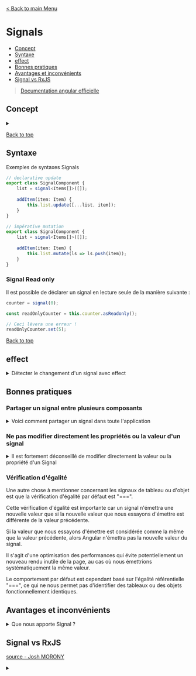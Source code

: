 [< Back to main Menu](https://github.com/gsoulie/angular-resources/blob/master/ng-sheet.md)    

# Signals

* [Concept](#concept)
* [Syntaxe](#syntaxe)     
* [effect](#effect)
* [Bonnes pratiques](#bonnes-pratiques)     
* [Avantages et inconvénients](#avantages-et-inconvénients)     
* [Signal vs RxJS](#signal-vs-rxjs)    

> [Documentation angular officielle](https://angular.io/guide/signals)     

## Concept 

<details>
	<summary></summary>

 Les signaux sont la pierre angulaire de la réactivité dans Solid. Ils contiennent des valeurs qui changent avec le temps ; lorsque vous modifiez la valeur d'un signal, il met automatiquement à jour tout ce qui l'utilise. Un signal est un **wrapper autour d'une valeur simple qui enregistre ce qui dépend de cette valeur et notifie ces dépendants chaque fois que sa valeur change**

**Signals** va très probablement introduire un future dans lequel nous n'aurions **plus besoin de zone.js** ce qui pourrait êrte un gros changement ! D'autre part, l'arrivée de **Signals** devrait grandement faciliter l'apprentissage de la programmation réactive aux débutants sur Angular.

En effet, **Signals** permet le contrôle des changements de manière **plus fine et performante** que **zone.js**. 
Contrairement à zone.js, **Signals ne re-contrôle pas la totalité de l'abre de composants** pour effectuer les changements. Et ce mécanisme pourrait bien améliorer considérablement le mécanisme de change detection d'Angular.

Pour illustration, voici actuellement à quel niveau sont effectué les contrôles de changements sur les frameworks Angular, React et Solid :

* Angular : niveau arborescence de l'application
* React : niveau arborescence composant
* Solid : niveau individuel

Par analogie avec RxJS, **Signals se comporte comme un BehaviourSubject en RxJS**, à la différence qu'il n'a **pas besoin de souscription** pour être notifié des changements de valeur.

Avec **Signals**, les souscriptions sont créées et détruites automatiquement, on n'a pas besoin de s'en pré-occuper.
C'est plus ou moins ce qui se passe avec les pipes async d'ailleurs. A la différence, **Signals** n'a pas besoin d'une souscription pour être utilisé en dehors de la vue

> **A noter** : Pour l'instant, Signals n'est disponible que dans la version **v16.0.0-next.0** d'Angular.

Dans les faits, cela va se traduire par une simplification de la syntaxe du code de gestion de la réactivité, et petit à petit, probablement un remplacement de l'utilisation de RxJS par **Signals** (l'avenir nous le dira).

A moyen terme en tout cas, **Signals** ne va pas remplacer RxJS, les 2 peuvent cohabiter. Il est d'ailleurs possible de convertir un Signals en Observable avec le builtin (en béta pour l'instant) ````fromSignal()```` et inversément convertir un observable en Signal avec ````fromObservable()```` pour donner la possibilité d'avoir accès à la valeur directement dans le template sans avoir à utiliser de pipe async.


Pour illustrer rapidement à quoi ça ressemble, voici un exemple :

*Syntaxe RxJS*

````typescript
@Component({
	selector: 'my-app',
	standalone: true,
	template: `
		<div>Count: {{ count$ | async }}</div>
		<div>Double: {{ double$ | async }}</div>
		<button (click)="changeCount()"></button>
	`
})
export class AppComponent {
	count$ = new BehaviourSubject(0);
	double$ = this.count$.pipe(
		map(count => count * 2)
	)
	
	changeCount() { this.count$.next(5); }
}
````

*Syntaxe Signals*

````typescript
@Component({
	selector: 'my-app',
	standalone: true,
	template: `
		<div>Count: {{ count() }}</div>
		<div>Double: {{ double() }}</div>
		<button (click)="changeCount()"></button>
	`
})
export class AppComponent {
	count = signal(0);
	double = computed(() => this.count() * 2);
	
	changeCount() { this.count.set(5); }
}
````

Ce n'est bien sûr qu'un exemple très basique. Vous trouverez plus d'infos et d'exemples ici :

**Série de vidéos courtes Josh MORONY**

* [Angular is about to get its most IMPORTANT change in a long time...](https://www.youtube.com/watch?v=4FkFmn0LmLI&ab_channel=JoshuaMorony)    
* [Why didn't the Angular team just use RxJS instead of Signals?](https://www.youtube.com/watch?v=iA6iyoantuo&ab_channel=JoshuaMorony)      
* [The end of Angular's "service with a subject" approach?](https://www.youtube.com/watch?v=SVPyr6u3sqU&ab_channel=JoshuaMorony)       
* [Exemple de code](https://github.com/joshuamorony/quicklist-signals/blob/main/src/app/home/home.component.ts)  

[Signals everything you need to know](https://medium.com/@PurpleGreenLemon/angular-and-signals-everything-you-need-to-know-2ff349b6363a)     
[Angular Signals push-pull](https://angularexperts.io/blog/angular-signals-push-pull)      
[Signals In Angular - Is RxJS doomed ?](https://levelup.gitconnected.com/signals-in-angular-is-rxjs-doomed-5b5dac574306)     
https://www.angulararchitects.io/en/aktuelles/angular-signals/      

</details>

[Back to top](#signals)     

## Syntaxe

Exemples de syntaxes Signals

````typescript
// declarative update
export class SignalComponent {
	list = signal<Items[]>([]);
	
	addItem(item: Item) {
		this.list.update([...list, item]);
	}
}

// impérative mutation
export class SignalComponent {
	list = signal<Items[]>([]);
	
	addItem(item: Item) {
		this.list.mutate(ls => ls.push(item));
	}
}
````

### Signal Read only

Il est possible de déclarer un signal en lecture seule de la manière suivante :

````typescript
counter = signal(0);

const readOnlyCounter = this.counter.asReadonly();

// Ceci lèvera une erreur !
readOnlyCounter.set(5);
````
[Back to top](#signals)     

## effect

<details>
	<summary>Détecter le changement d'un signal avec effect</summary>

https://angularexperts.io/blog/angular-signals-push-pull      

Un signal est un wrapper autour d'une valeur, qui est capable d'informer les consommateurs intéressés lorsque cette valeur change. Étant donné que la lecture d'un signal se fait via un getter plutôt que d'accéder à une variable ou à une valeur simple, les signaux sont capables de garder une trace de l'endroit où ils sont lus.

Les signaux **computed** se basent sur la valeur actuelle (la plus récente) des émetteurs référencés s'il est obsolète (une seule fois, même s'il a reçu plusieurs notifications)

Si l'on souhaite uniquement *détecter* le changement de valeur d'un signal, on peut utiliser la fonction **effect()**. Cette dernière doit s'exécuter dans un contexte d'injection (temps du constructeur) car il injecte **DestroyRef** en arrière plan pour fournir un auto-nettoyage. Il est **déclenché** lorsque la valeur des signaux qui sont à l'intérieur du bloc de code sont mises à jour.

**IMPORTANT** Pour traquer le changement de valeur, il faut utiliser le signal dans le ````effect()````. De plus, ce dernier ne se déclenche pas si la valeur observée n'est pas modifiée. 

*exemple 1*

````typescript
//The effect will be re-run whenever any 
// of the signals that it uses changes value.
effect(() => {

  // We just have to use the source signals 
  // somewhere inside this effect
  const currentCount = this.counter();

  const derivedCounter = this.derivedCounter();

  console.log(`current values: ${currentCount} 
    ${derivedCounter}`);

});
````


Dans le code suivant, l'effect est déclenché à l'initialisation et affichera 'Effect runs with : true' :

*Exemple 2*

````typescript
@Component({
  template: `<button (click)="update()">Update</update>`,
})
export class EffectExampleComponent {
  counter = signal(0);

  constructor() {
    const isEven = computed(() => {
      return this.counter() % 2 === 0;
    });

    effect(() => {
      console.log('Effect runs with: ', isEven());
    });
    // logs "Effect runs with: true" when component is initialy rendered
  }

  update() {
    this.counter.update((current) => current + 2); // notice + 2
  }
}
````

Par la suite, un clic que le bouton update ne déclenchera plus le effect car la valeur *computed* ````isEven```` sera toujours égale à sa valeur initiale *true*

* ````mutate```` : mute l'ancienne valeur
* ````update```` : prend en paramètre l'ancienne valeur et fourni une nouvelle valeur
* ````set```` : équivalent à *update*

[Back to top](#signals)    

### Cas très particulier

Il peut arriver dans de rares cas, que l'on ait besoin de modifier un signal depuis le *effect*. Pour se faire, il faut utiliser le paramètre ````allowSignalWrites: true````


````typescript
@Component({...})
export class CounterComponent {
  count = signal(0);

  constructor() {

    effect(() => {
      this.count.set(1);
    },
        {
            allowSignalWrites: true
        });
  }
}
````

</details>

## Bonnes pratiques

### Partager un signal entre plusieurs composants 

<details>
	<summary>Voici comment partager un signal dans toute l'application</summary>

 > Attention, cela implique que le signal peut être modifié de n'importe où, il faut donc être prudent avec cette façon de faire. La meilleure solution est de partager le signal via un service (voir solution plus bas)


*Déclarer le signal dans un fichier externe*

````typescript
// main.ts
import { signal } from "@angular/core";

export const count = signal(0);
````

*Utiliser le signal dans les composants*

````typescript
// app.component.ts
import { Component } from "@angular/core";
import { count } from "./main";

@Component({
  selector: "app",
  template: `
    <div>
      <p>Counter: {{ count() }}</p>
      <button (click)="increment()">Increment from HundredIncrComponent</button>
    </div>
  `,
})
export class HundredIncrComponent {
  count = count;

  increment() {
    this.count.update((value) => value + 100);
  }
}
````

La meilleure solution est de partager le Signal via un **service**

````typescript
@Injectable({
  providedIn: "root",
})
export class CounterService {

  // this is the private writeable signal
  private counterSignal = signal(0);

  // this is the public read-only signal
  readonly counter = this.counterSignal.asReadonly();

  constructor() {
    // inject any dependencies you need here
  }

  // anyone needing to modify the signal 
  // needs to do so in a controlled way
  incrementCounter() {
    this.counterSignal.update((val) => val + 1);
  }
}
````
</details>

### Ne pas modifier directement les propriétés ou la valeur d'un signal

<details>
	<summary>Il est fortement déconseillé de modifier directement la valeur ou la propriété d'un Signal </summary>

 ````typescript
@Component(
    selector: "app",
    template: `
  <h3>List value: {{list()}}</h3>
  <h3>Object title: {{object().title}}</h3>
`)
export class AppComponent {

    list = signal([
        "Hello",
        "World"
    ]);

    object = signal({
       id: 1,
       title: "Angular For Beginners"
    });

    constructor() {
        this.list().push("Again");		
        this.object().title = "overwriting title";
    }
}
````

Modifier directement le Signal sans passer par une fonction ````set()```` ou ````update()```` contourne l'ensemble du système de fonctionnement
de Signal, ce qui peut provoquer des bugs. En effet, modifier directement la propriété ou la valeur d'un signal, ne déclenchera pas la mise à jour
des autres Signaux de type ````computed()```` qui pourrait lui être rattaché.

</details>

### Vérification d'égalité

Une autre chose à mentionner concernant les signaux de tableau ou d'objet est que la vérification d'égalité par défaut est "===".

Cette vérification d'égalité est importante car un signal n'émettra une nouvelle valeur que si la nouvelle valeur que nous essayons d'émettre est différente de la valeur précédente.

Si la valeur que nous essayons d'émettre est considérée comme la même que la valeur précédente, alors Angular n'émettra pas la nouvelle valeur du signal.

Il s'agit d'une optimisation des performances qui évite potentiellement un nouveau rendu inutile de la page, au cas où nous émettrions systématiquement la même valeur.

Le comportement par défaut est cependant basé sur l'égalité référentielle "===", ce qui ne nous permet pas d'identifier des tableaux ou des objets fonctionnellement identiques.

## Avantages et inconvénients

<details>
	<summary>Que nous apporte Signal ?</summary>

 AVANTAGE SIGNALS

* Réactivité fine     
Avec les signaux, les modifications apportées à des propriétés de données spécifiques peuvent déclencher des mises à jour uniquement sur les composants qui en dépendent, plutôt que de mettre à jour l'intégralité de l'arborescence des composants. Cette réactivité fine conduit à une détection des changements plus rapide et plus efficace.


* Utilisation réduite de la mémoire     
Avec les signaux, les composants s'abonnent uniquement aux propriétés de données spécifiques dont ils ont besoin, plutôt que de s'abonner à un magasin ou à un service entier. Cela réduit l'utilisation de la mémoire et améliore les performances.

* Fini les contrôles inutiles      
Avec les signaux, seuls les composants qui dépendent d'une propriété de données spécifique sont avertis lorsque cette propriété change. Cela élimine les vérifications et les mises à jour inutiles, ce qui permet une détection des modifications plus rapide et plus efficace.

* Tout a un inconvénient, quels sont les inconvénients des signaux ?     
Le débogage peut également être plus difficile lors de l'utilisation de signaux dans Angular. La complexité de la programmation réactive et l'utilisation de signaux peuvent rendre difficile le suivi du flux de données et l'identification de la source des bogues.

* Quelques différences       
Les observables sont basés sur le modèle d'observateur, où un producteur envoie des données à un consommateur. En revanche, les signaux utilisent un modèle basé sur l'extraction dans lequel les consommateurs extraient les données d'un producteur.

> Les signaux sont **synchrones** tandis que les observables peuvent être **synchrones** et **asynchrones**

Pendant ce temps, les signaux ont un support intégré pour le suivi des dépendances et une réactivité à grain fin, ce qui les rend particulièrement bien adaptés pour une utilisation dans des frameworks d'interface utilisateur comme Angular. RxJS, d'autre part, est une bibliothèque plus générale pour la programmation réactive en JavaScript. Bien que RxJS puisse être utilisé pour le développement de l'interface utilisateur, il n'a pas le même niveau d'intégration avec Angular que les signaux.

Cela étant dit, les signaux et RxJS ne s'excluent pas mutuellement. En fait, ils peuvent être utilisés ensemble pour créer de puissantes applications réactives. Par exemple, vous pouvez utiliser RxJS pour modéliser des flux asynchrones complexes, puis utiliser des signaux pour déclencher des mises à jour de l'interface utilisateur en fonction des modifications apportées à ces données.

</details>

## Signal vs RxJS

[source - Josh MORONY](https://www.youtube.com/watch?v=iA6iyoantuo&ab_channel=JoshuaMorony)     

<details>
	<summary></summary>

 syntaxe plus claire, concise
signal gère lui-même les souscription, il n'est donc plus nécessaire de se préoccuper d'utiliser les pipe async ou de unsubscribe ses observables
intégrité des valeurs

### Comparaison de syntaxe

````typescript
count = signal(0);

count = new BehaviourSubject(0);
````

dans le template, Signal est appelé comme une fonction

````typescript
template: `
	{{ count() }} <!-- signal -->
	
	{{ count | async }} <!-- BehaviourSubject --> 
	{{ count.getValue() }} <!-- BehaviourSubject --> 
	{{ count.value }} <!-- BehaviourSubject --> 
`
````

````typescript
logValue() {
	console.log(this.count()); // signal
	
	console.log(this.count.value); // BehaviourSubject
}
````

*Valeur calculée*

````typescript
count = signal(0);
doubleCount = computed(() => this.count() * 2);
console.log(this.doubleCount());

//------------------------------------------

count = new BehaviourSubject(0);
doubleCount = this.count.pipe(map((count) => count * 2));
this.doubleCount.subscribe((value) => console.log(value));
// need unsubscribe on destroy !!
````


*Combiner plusieurs valeurs et intégrité des valeurs*
````typescript
valueOne = signal(1);
valueTwo = signal(10);

derived = computed(() => this.valueOne() * this.valueTwo());	// va afficher 10 la première fois, puis 40 après l'appel de changeValues()

changeValues() {
	this.valueOne.set(2);
	this.valueTwo.set(20);
}

//------------------------------------------

valueOne = new behaviourSubject(1);
valueTwo = new behaviourSubject(10);

derived = combineLatest([this.valueOne, this.valueTwo]).pipe(
	map(([one, two]) => one * two)
);	// va afficher 10 la première fois, puis 20 un très court instant à cause du combineLatest, puis 40

changeValues() {
	this.valueOne.next(2);
	this.valueTwo.next(20);
}
````

*Side effect*
````typescript
myService = inject(MyService);

count = this.myService.getCount();
doubleCount = computed(() => this.count() * 2);

constructor() {
	effect(() => {
		console.log('Mise à jour count', this.count());
	})
}

//------------------------------------------

myService = inject(MyService);

count = this.myService
.getCount()
.pipe(
	tap((count) => console.log('Mise à jour count', count))
);

doubleCount = this.count.pipe(map((count) => count * 2));
````

l'````effect()```` est exécuté une fois initialement et il s'exécutera à chaque fois que la valeur d'un signal sera modifiée. Si une valeur est modifiée plusieurs fois avec le même contenu, l'````effect()````
ne sera **pas déclenché** une nouvelle fois

Avec RxJS, si on fait plusieurs pipe async, on déclenche plusieurs fois le effect

````
{{ count | async }}
{{ count | async }}
{{ count | async }}
````
de même que ````{{ doubleCount | async }}```` déclenchera lui aussi l'effect

### Untracked

Il est possible de définir comme **untracked** un signal dans une fonction *effect()* afin de n ce qui aura pour effet de ne pas déclencher l*'effect()* si la-dite valeur est modifiée

````typescript
const counter0 = signal(0);
const counter1 = signal(0);

// Executes when `counter0` changes, not when `counter1` changes:
effect(() => console.log(counter0(), untracked(counter1));

counter0.set(1);
// logs 1 0
counter1.set(1);
// does not log
counter1.set(2);
// does not log
counter1.set(3);
// does not log
counter0.set(2);
// logs 2 3
````
[Back to top](#signals)  

</details>
   
